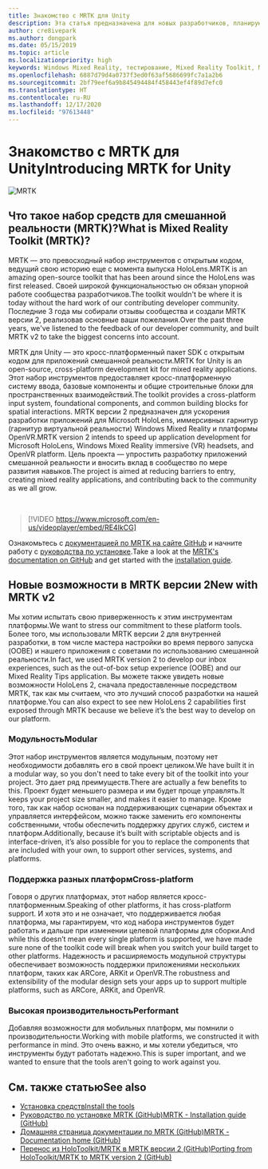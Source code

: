 ```yaml
---
title: Знакомство с MRTK для Unity
description: Эта статья предназначена для новых разработчиков, планирующих работать с MRTK.
author: cre8ivepark
ms.author: dongpark
ms.date: 05/15/2019
ms.topic: article
ms.localizationpriority: high
keywords: Windows Mixed Reality, тестирование, Mixed Reality Toolkit, MRTK версии 2, MRTK, инструменты, пакет SDK, HoloLens, HoloLens 2, Unity, гарнитура смешанной реальности, гарнитура Windows Mixed Reality, гарнитура виртуальной реальности, кросс-платформенность
ms.openlocfilehash: 6887d79d4a0737f3ed0f63af5686699fc7a1a2b6
ms.sourcegitcommit: 2bf79eef6a9b845494484f458443ef4f89d7efc0
ms.translationtype: HT
ms.contentlocale: ru-RU
ms.lasthandoff: 12/17/2020
ms.locfileid: "97613448"
---
```

# <a name="introducing-mrtk-for-unity"></a><span data-ttu-id="a7488-104">Знакомство с MRTK для Unity</span><span class="sxs-lookup"><span data-stu-id="a7488-104">Introducing MRTK for Unity</span></span>

![MRTK](../../design/images/MRTK_UX_Hero.png)

## <a name="what-is-mixed-reality-toolkit-mrtk"></a><span data-ttu-id="a7488-106">Что такое набор средств для смешанной реальности (MRTK)?</span><span class="sxs-lookup"><span data-stu-id="a7488-106">What is Mixed Reality Toolkit (MRTK)?</span></span>
<span data-ttu-id="a7488-107">MRTK — это превосходный набор инструментов с открытым кодом, ведущий свою историю еще с момента выпуска HoloLens.</span><span class="sxs-lookup"><span data-stu-id="a7488-107">MRTK is an amazing open-source toolkit that has been around since the HoloLens was first released.</span></span> <span data-ttu-id="a7488-108">Своей широкой функциональностью он обязан упорной работе сообщества разработчиков.</span><span class="sxs-lookup"><span data-stu-id="a7488-108">The toolkit wouldn't be where it is today without the hard work of our contributing developer community.</span></span> <span data-ttu-id="a7488-109">Последние 3 года мы собирали отзывы сообщества и создали MRTK версии 2, реализовав основные ваши пожелания.</span><span class="sxs-lookup"><span data-stu-id="a7488-109">Over the past three years, we've listened to the feedback of our developer community, and built MRTK v2 to take the biggest concerns into account.</span></span>  

<span data-ttu-id="a7488-110">MRTK для Unity — это кросс-платформенный пакет SDK с открытым кодом для приложений смешанной реальности.</span><span class="sxs-lookup"><span data-stu-id="a7488-110">MRTK for Unity is an open-source, cross-platform development kit for mixed reality applications.</span></span> <span data-ttu-id="a7488-111">Этот набор инструментов предоставляет кросс-платформенную систему ввода, базовые компоненты и общие строительные блоки для пространственных взаимодействий.</span><span class="sxs-lookup"><span data-stu-id="a7488-111">The toolkit provides a cross-platform input system, foundational components, and common building blocks for spatial interactions.</span></span> <span data-ttu-id="a7488-112">MRTK версии 2 предназначен для ускорения разработки приложений для Microsoft HoloLens, иммерсивных гарнитур (гарнитур виртуальной реальности) Windows Mixed Reality и платформы OpenVR.</span><span class="sxs-lookup"><span data-stu-id="a7488-112">MRTK version 2 intends to speed up application development for Microsoft HoloLens, Windows Mixed Reality immersive (VR) headsets, and OpenVR platform.</span></span> <span data-ttu-id="a7488-113">Цель проекта — упростить разработку приложений смешанной реальности и вносить вклад в сообщество по мере развития навыков.</span><span class="sxs-lookup"><span data-stu-id="a7488-113">The project is aimed at reducing barriers to entry, creating mixed reality applications, and contributing back to the community as we all grow.</span></span>

<br>

> [!VIDEO https://www.microsoft.com/en-us/videoplayer/embed/RE4IkCG]

<span data-ttu-id="a7488-114">Ознакомьтесь с [документацией по MRTK на сайте GitHub](https://microsoft.github.io/MixedRealityToolkit-Unity/README.html) и начните работу с [руководства по установке](https://microsoft.github.io/MixedRealityToolkit-Unity/Documentation/Installation.html).</span><span class="sxs-lookup"><span data-stu-id="a7488-114">Take a look at the [MRTK's documentation on GitHub](https://microsoft.github.io/MixedRealityToolkit-Unity/README.html) and get started with the [installation guide](https://microsoft.github.io/MixedRealityToolkit-Unity/Documentation/Installation.html).</span></span>


## <a name="new-with-mrtk-v2"></a><span data-ttu-id="a7488-115">Новые возможности в MRTK версии 2</span><span class="sxs-lookup"><span data-stu-id="a7488-115">New with MRTK v2</span></span>
<span data-ttu-id="a7488-116">Мы хотим испытать свою приверженность к этим инструментам платформы.</span><span class="sxs-lookup"><span data-stu-id="a7488-116">We want to stress our commitment to these platform tools.</span></span>  <span data-ttu-id="a7488-117">Более того, мы использовали MRTK версии 2 для внутренней разработки, в том числе мастера настройки во время первого запуска (OOBE) и нашего приложения с советами по использованию смешанной реальности.</span><span class="sxs-lookup"><span data-stu-id="a7488-117">In fact, we used MRTK version 2 to develop our inbox experiences, such as the out-of-box setup experience (OOBE) and our Mixed Reality Tips application.</span></span> <span data-ttu-id="a7488-118">Вы можете также увидеть новые возможности HoloLens 2, сначала предоставленные посредством MRTK, так как мы считаем, что это лучший способ разработки на нашей платформе.</span><span class="sxs-lookup"><span data-stu-id="a7488-118">You can also expect to see new HoloLens 2 capabilities first exposed through MRTK because we believe it’s the best way to develop on our platform.</span></span> 

### <a name="modular"></a><span data-ttu-id="a7488-119">Модульность</span><span class="sxs-lookup"><span data-stu-id="a7488-119">Modular</span></span>
<span data-ttu-id="a7488-120">Этот набор инструментов является модульным, поэтому нет необходимости добавлять его в свой проект целиком.</span><span class="sxs-lookup"><span data-stu-id="a7488-120">We have built it in a modular way, so you don't need to take every bit of the toolkit into your project.</span></span>  <span data-ttu-id="a7488-121">Это дает ряд преимуществ.</span><span class="sxs-lookup"><span data-stu-id="a7488-121">There are actually a few benefits to this.</span></span>  <span data-ttu-id="a7488-122">Проект будет меньшего размера и им будет проще управлять.</span><span class="sxs-lookup"><span data-stu-id="a7488-122">It keeps your project size smaller, and makes it easier to manage.</span></span>  <span data-ttu-id="a7488-123">Кроме того, так как набор основан на поддерживающих сценарии объектах и управляется интерфейсом, можно также заменить его компоненты собственными, чтобы обеспечить поддержку других служб, систем и платформ.</span><span class="sxs-lookup"><span data-stu-id="a7488-123">Additionally, because it’s built with scriptable objects and is interface-driven, it’s also possible for you to replace the components that are included with your own, to support other services, systems, and platforms.</span></span>

### <a name="cross-platform"></a><span data-ttu-id="a7488-124">Поддержка разных платформ</span><span class="sxs-lookup"><span data-stu-id="a7488-124">Cross-platform</span></span>
<span data-ttu-id="a7488-125">Говоря о других платформах, этот набор является кросс-платформенным.</span><span class="sxs-lookup"><span data-stu-id="a7488-125">Speaking of other platforms, it has cross-platform support.</span></span>  <span data-ttu-id="a7488-126">И хотя это и не означает, что поддерживается любая платформа, мы гарантируем, что код набора инструментов будет работать и дальше при изменении целевой платформы для сборки.</span><span class="sxs-lookup"><span data-stu-id="a7488-126">And while this doesn’t mean every single platform is supported, we have made sure none of the toolkit code will break when you switch your build target to other platforms.</span></span>  <span data-ttu-id="a7488-127">Надежность и расширяемость модульной структуры обеспечивает возможность поддержки приложениями нескольких платформ, таких как ARCore, ARKit и OpenVR.</span><span class="sxs-lookup"><span data-stu-id="a7488-127">The robustness and extensibility of the modular design sets your apps up to support multiple platforms, such as ARCore, ARKit, and OpenVR.</span></span>

### <a name="performant"></a><span data-ttu-id="a7488-128">Высокая производительность</span><span class="sxs-lookup"><span data-stu-id="a7488-128">Performant</span></span>
<span data-ttu-id="a7488-129">Добавляя возможности для мобильных платформ, мы помнили о производительности.</span><span class="sxs-lookup"><span data-stu-id="a7488-129">Working with mobile platforms, we constructed it with performance in mind.</span></span>  <span data-ttu-id="a7488-130">Это очень важно, и мы хотели убедиться, что инструменты будут работать надежно.</span><span class="sxs-lookup"><span data-stu-id="a7488-130">This is super important, and we wanted to ensure that the tools aren't going to work against you.</span></span>

## <a name="see-also"></a><span data-ttu-id="a7488-131">См. также статью</span><span class="sxs-lookup"><span data-stu-id="a7488-131">See also</span></span>
* [<span data-ttu-id="a7488-132">Установка средств</span><span class="sxs-lookup"><span data-stu-id="a7488-132">Install the tools</span></span>](../install-the-tools.md)
* [<span data-ttu-id="a7488-133">Руководство по установке MRTK (GitHub)</span><span class="sxs-lookup"><span data-stu-id="a7488-133">MRTK - Installation guide (GitHub)</span></span>](https://microsoft.github.io/MixedRealityToolkit-Unity/Documentation/Installation.html)
* [<span data-ttu-id="a7488-134">Домашняя страница документации по MRTK (GitHub)</span><span class="sxs-lookup"><span data-stu-id="a7488-134">MRTK - Documentation home (GitHub)</span></span>](https://microsoft.github.io/MixedRealityToolkit-Unity/README.html)
* [<span data-ttu-id="a7488-135">Перенос из HoloToolkit/MRTK в MRTK версии 2 (GitHub)</span><span class="sxs-lookup"><span data-stu-id="a7488-135">Porting from HoloToolkit/MRTK to MRTK version 2 (GitHub)</span></span>](https://microsoft.github.io/MixedRealityToolkit-Unity/Documentation/HTKToMRTKPortingGuide.html)
